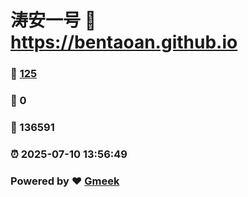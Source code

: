 # 涛安一号 :link: https://bentaoan.github.io 
### :page_facing_up: [125](https://bentaoan.github.io/tag.html) 
### :speech_balloon: 0 
### :hibiscus: 136591 
### :alarm_clock: 2025-07-10 13:56:49 
### Powered by :heart: [Gmeek](https://github.com/Meekdai/Gmeek)
